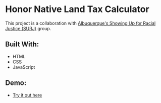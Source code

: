 # Honor Native Land Tax Calculator

This project is a collaboration with [Albuquerque's Showing Up for Racial Justice (SURJ)](https://www.honornativelandtax.org/) group. 

## Built With:
* HTML
* CSS
* JavaScript

## Demo:
* [Try it out here](https://natalie-poulson.github.io/hnlt-calculator/)
